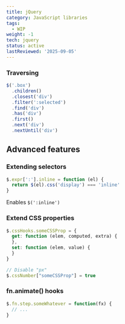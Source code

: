 ```yaml
---
title: jQuery
category: JavaScript libraries
tags:
  - WIP
weight: -1
tech: jquery
status: active
lastReviewed: '2025-09-05'
---
```


### Traversing

```js
$('.box')
  .children()
  .closest('div')
  .filter(':selected')
  .find('div')
  .has('div')
  .first()
  .next('div')
  .nextUntil('div')
```

## Advanced features

### Extending selectors

```js
$.expr[':'].inline = function (el) {
  return $(el).css('display') === 'inline'
}
```

Enables `$(':inline')`

### Extend CSS properties

```js
$.cssHooks.someCSSProp = {
  get: function (elem, computed, extra) {
  },
  set: function (elem, value) {
  }
}

// Disable "px"
$.cssNumber["someCSSProp"] = true
```

### fn.animate() hooks

```js
$.fn.step.someWhatever = function(fx) {
  // ...
}
```
